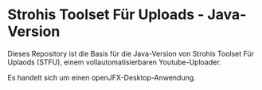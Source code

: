 # Strohis Toolset Für Uploads - Java-Version

Dieses Repository ist die Basis für die Java-Version von Strohis Toolset Für Uplaods (STFU), einem vollautomatisierbaren Youtube-Uploader.

Es handelt sich um einen openJFX-Desktop-Anwendung.